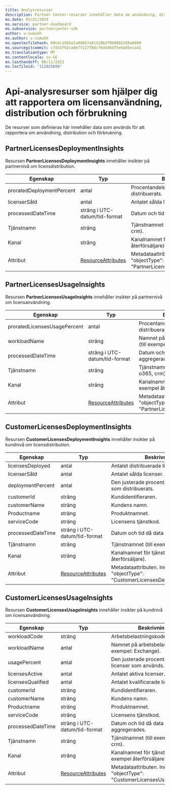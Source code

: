 ```yaml
---
title: Analysresurser
description: Partner Center-resurser innehåller data om användning, distribution och förbrukning. Innehåller insikter om licensdistribution och användning av partner och kunder.
ms.date: 05/21/2019
ms.service: partner-dashboard
ms.subservice: partnercenter-sdk
author: v-sumukh
ms.author: v-sumukh
ms.openlocfilehash: 69c6c195ba1a0d657a91320b2f9b08b5269a8499
ms.sourcegitcommit: c7dd3f92cade7f127f88cf6d4d6df5e9a05eca41
ms.translationtype: MT
ms.contentlocale: sv-SE
ms.lasthandoff: 06/11/2021
ms.locfileid: "112025606"
---
```

# <a name="analytics-api-resources-that-help-you-report-on-license-usage-deployment-and-consumption"></a>Api-analysresurser som hjälper dig att rapportera om licensanvändning, distribution och förbrukning

De resurser som definieras här innehåller data som används för att rapportera om användning, distribution och förbrukning.

## <a name="partnerlicensesdeploymentinsights"></a>PartnerLicensesDeploymentInsights

Resursen **PartnerLicensesDeploymentInsights** innehåller insikter på partnernivå om licensdistribution.

| Egenskap                  | Typ                                                           | Beskrivning                                                                         |
|---------------------------|----------------------------------------------------------------|-------------------------------------------------------------------------------------|
| proratedDeploymentPercent | antal                                                         | Procentandelen licenser som distribuerats.                                                |
| licenserSåld              | antal                                                         | Antalet sålda licenser.                                                        |
| processedDateTime         | sträng i UTC-datum/tid-format                                 | Datum och tid då data aggregerades.                                     |
| Tjänstnamn               | sträng                                                         | Tjänstnamnet (till exempel o365, crm).                                                  |
| Kanal                   | sträng                                                         | Kanalnamnet för tjänsten (till exempel återförsäljare).                                    |
| Attribut                | [ResourceAttributes](utility-resources.md#resourceattributes) | Metadataattributen. Innehåller "objectType": "PartnerLicensesDeploymentInsights" |

## <a name="partnerlicensesusageinsights"></a>PartnerLicensesUsageInsights

Resursen **PartnerLicensesUsageInsights** innehåller insikter på partnernivå om licensanvändning.

| Egenskap                     | Typ                                                           | Beskrivning                                                                    |
|------------------------------|----------------------------------------------------------------|--------------------------------------------------------------------------------|
| proratedLicensesUsagePercent | antal                                                         | Procentandelen licenser som distribuerats.                                           |
| workloadName                 | sträng                                                         | Namnet på arbetsbelastningen (till exempel: exchange).                                             |
| processedDateTime            | sträng i UTC-datum/tid-format                                 | Datum och tid då data aggregerades.                                |
| Tjänstnamn                  | sträng                                                         | Tjänstnamnet (till exempel o365, crm).                                             |
| Kanal                      | sträng                                                         | Kanalnamnet för tjänsten (till exempel återförsäljare).                               |
| Attribut                   | [ResourceAttributes](utility-resources.md#resourceattributes) | Metadataattributen. Innehåller "objectType": "PartnerLicensesUsageInsights" |

## <a name="customerlicensesdeploymentinsights"></a>CustomerLicensesDeploymentInsights

Resursen **CustomerLicensesDeploymentInsights** innehåller insikter på kundnivå om licensdistribution.

| Egenskap          | Typ                                                           | Beskrivning                                                                          |
|-------------------|----------------------------------------------------------------|--------------------------------------------------------------------------------------|
| licensesDeployed  | antal                                                         | Antalet distribuerade licenser.                                                     |
| licenserSåld      | antal                                                         | Antalet sålda licenser.                                                         |
| deploymentPercent | antal                                                         | Den justerade procentandelen licenser som distribuerats.                                        |
| customerId        | sträng                                                         | Kundidentifieraren.                                                             |
| customerName      | sträng                                                         | Kundens namn.                                                                   |
| Productname       | sträng                                                         | Produktnamnet.                                                                    |
| serviceCode       | sträng                                                         | Licensens tjänstkod.                                                     |
| processedDateTime | sträng i UTC-datum/tid-format                                 | Datum och tid då data aggregerades.                                      |
| Tjänstnamn       | sträng                                                         | Tjänstnamnet (till exempel o365, crm).                                                   |
| Kanal           | sträng                                                         | Kanalnamnet för tjänsten (till exempel återförsäljare).                                     |
| Attribut        | [ResourceAttributes](utility-resources.md#resourceattributes) | Metadataattributen. Innehåller "objectType": "CustomerLicensesDeploymentInsights" |

## <a name="customerlicensesusageinsights"></a>CustomerLicensesUsageInsights

Resursen **CustomerLicensesUsageInsights** innehåller insikter på kundnivå om licensanvändning.

| Egenskap          | Typ                                                           | Beskrivning                                                                     |
|-------------------|----------------------------------------------------------------|---------------------------------------------------------------------------------|
| workloadCode      | sträng                                                         | Arbetsbelastningskoden.                                                              |
| workloadName      | antal                                                         | Namnet på arbetsbelastningen (till exempel: Exchange).                                              |
| usagePercent      | antal                                                         | Den justerade procentandelen licenser som används.                                       |
| licensesActive    | antal                                                         | Antalet aktiva licenser.                                                  |
| licensesQualified | antal                                                         | Antalet kvalificerade licenser.                                               |
| customerId        | sträng                                                         | Kundidentifieraren.                                                        |
| customerName      | sträng                                                         | Kundens namn.                                                              |
| Productname       | sträng                                                         | Produktnamnet.                                                               |
| serviceCode       | sträng                                                         | Licensens tjänstkod.                                                |
| processedDateTime | sträng i UTC-datum/tid-format                                 | Datum och tid då data aggregerades.                                 |
| Tjänstnamn       | sträng                                                         | Tjänstnamnet (till exempel o365, crm).                                              |
| Kanal           | sträng                                                         | Kanalnamnet för tjänsten (till exempel återförsäljare).                                |
| Attribut        | [ResourceAttributes](utility-resources.md#resourceattributes) | Metadataattributen. Innehåller "objectType": "CustomerLicensesUsageInsights" |